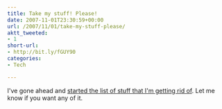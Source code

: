 ```yaml
---
title: Take my stuff! Please!
date: 2007-11-01T23:30:59+00:00
url: /2007/11/01/take-my-stuff-please/
aktt_tweeted:
- 1
short-url:
- http://bit.ly/fGUY90
categories:
- Tech

---
```

<div class='microid-mailto+http:sha1:a0be39a8b47b202a1d09cf7af186a25d03473285'>

I've gone ahead and <a href="http://www.cavort.org/take-my-stuff-please/">started the list of stuff that I'm getting rid of</a>. Let me know if you want any of it.

